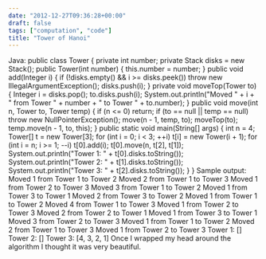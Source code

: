 ```yaml
---
date: "2012-12-27T09:36:28+00:00"
draft: false
tags: ["computation", "code"]
title: "Tower of Hanoi"
---
```

Java: public class Tower { private int number; private Stack disks = new Stack(); public Tower(int number) { this.number = number; } public void add(Integer i) { if (!disks.empty() && i >= disks.peek()) throw new IllegalArgumentException(); disks.push(i); } private void moveTop(Tower to) { Integer i = disks.pop(); to.disks.push(i); System.out.println("Moved " + i + " from Tower " + number + " to Tower " + to.number); } public void move(int n, Tower to, Tower temp) { if (n <= 0) return; if (to == null || temp == null) throw new NullPointerException(); move(n - 1, temp, to); moveTop(to); temp.move(n - 1, to, this); } public static void main(String[] args) { int n = 4; Tower[] t = new Tower[3]; for (int i = 0; i < 3; ++i) t[i] = new Tower(i + 1); for (int i = n; i >= 1; --i) t[0].add(i); t[0].move(n, t[2], t[1]); System.out.println("Tower 1: " + t[0].disks.toString()); System.out.println("Tower 2: " + t[1].disks.toString()); System.out.println("Tower 3: " + t[2].disks.toString()); } } Sample output: Moved 1 from Tower 1 to Tower 2 Moved 2 from Tower 1 to Tower 3 Moved 1 from Tower 2 to Tower 3 Moved 3 from Tower 1 to Tower 2 Moved 1 from Tower 3 to Tower 1 Moved 2 from Tower 3 to Tower 2 Moved 1 from Tower 1 to Tower 2 Moved 4 from Tower 1 to Tower 3 Moved 1 from Tower 2 to Tower 3 Moved 2 from Tower 2 to Tower 1 Moved 1 from Tower 3 to Tower 1 Moved 3 from Tower 2 to Tower 3 Moved 1 from Tower 1 to Tower 2 Moved 2 from Tower 1 to Tower 3 Moved 1 from Tower 2 to Tower 3 Tower 1: [] Tower 2: [] Tower 3: [4, 3, 2, 1] Once I wrapped my head around the algorithm I thought it was very beautiful.

